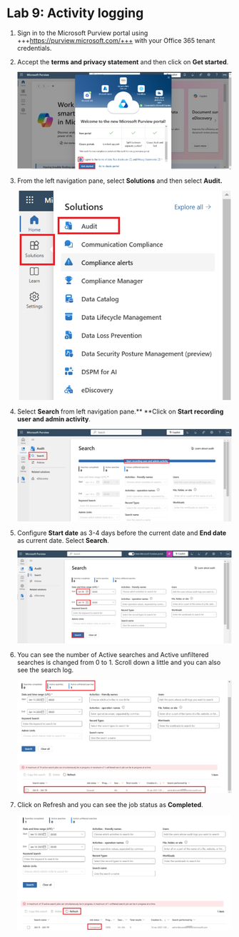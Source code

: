 # Lab 9: Activity logging

1.  Sign in to the Microsoft Purview portal using 
    +++https://purview.microsoft.com/+++ with your Office 365 tenant
    credentials.

2.  Accept the **terms and privacy statement** and then click on **Get
    started**.

     ![](./media/image1.png)

3.  From the left navigation pane, select **Solutions** and then select
    **Audit.**

     ![A screenshot of a computer Description automatically generated](./media/image2.png)

4.  Select **Search** from left navigation pane.** **Click on **Start
    recording user and admin activity**.

     ![A screenshot of a computer Description automatically generated](./media/image3.png)

5.  Configure **Start date** as 3-4 days before the current date and
    **End date** as current date. Select **Search**.

     ![A screenshot of a computer Description automatically generated](./media/image4.png)

6.  You can see the number of Active searches and Active unfiltered
    searches is changed from 0 to 1. Scroll down a little and you can
    also see the search log.

     ![](./media/image5.png)

7.  Click on Refresh and you can see the job status as **Completed**.

     ![A screenshot of a computer Description automatically generated](./media/image6.png)
